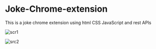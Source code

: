 # Joke-Chrome-extension
This is a joke chrome extension using html CSS JavaScript and rest APIs 


![scr1](https://user-images.githubusercontent.com/69796327/135038104-8c1fb74f-03d7-4343-a700-f65043a5d463.PNG)

![src2](https://user-images.githubusercontent.com/69796327/135038114-793da634-fff9-46c9-a4e4-03f84853bcac.PNG)
